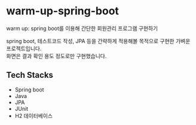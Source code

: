 # warm-up-spring-boot
warm up: spring boot를 이용해 간단한 회원관리 프로그램 구현하기

spring boot, 테스트코드 작성, JPA 등을 간략하게 적용해볼 목적으로 구현한 가벼운 프로젝트입니다.  
화면은 결과 확인 용도 정도로만 구현했습니다.  


## Tech Stacks
- Spring boot
- Java
- JPA
- JUnit
- H2 데이터베이스 
